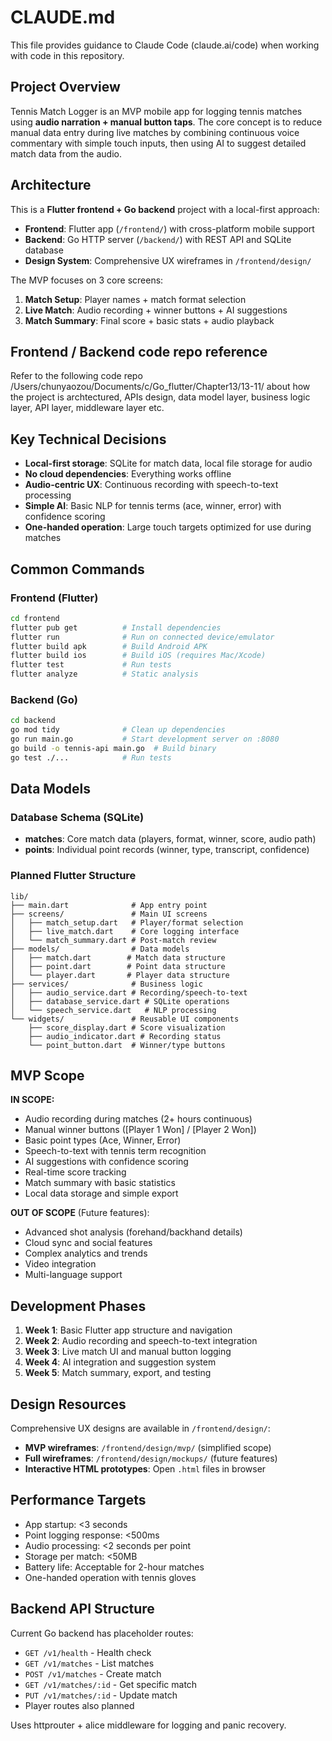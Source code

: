 # CLAUDE.md

This file provides guidance to Claude Code (claude.ai/code) when working with code in this repository.

## Project Overview

Tennis Match Logger is an MVP mobile app for logging tennis matches using **audio narration + manual button taps**. The core concept is to reduce manual data entry during live matches by combining continuous voice commentary with simple touch inputs, then using AI to suggest detailed match data from the audio.

## Architecture

This is a **Flutter frontend + Go backend** project with a local-first approach:

- **Frontend**: Flutter app (`/frontend/`) with cross-platform mobile support
- **Backend**: Go HTTP server (`/backend/`) with REST API and SQLite database  
- **Design System**: Comprehensive UX wireframes in `/frontend/design/`

The MVP focuses on 3 core screens:
1. **Match Setup**: Player names + match format selection
2. **Live Match**: Audio recording + winner buttons + AI suggestions  
3. **Match Summary**: Final score + basic stats + audio playback

## Frontend / Backend code repo reference

Refer to the following code repo /Users/chunyaozou/Documents/c/Go_flutter/Chapter13/13-11/ about how the project is archtectured, APIs design, data model layer, business logic layer, API layer, middleware layer etc.

## Key Technical Decisions

- **Local-first storage**: SQLite for match data, local file storage for audio
- **No cloud dependencies**: Everything works offline 
- **Audio-centric UX**: Continuous recording with speech-to-text processing
- **Simple AI**: Basic NLP for tennis terms (ace, winner, error) with confidence scoring
- **One-handed operation**: Large touch targets optimized for use during matches

## Common Commands

### Frontend (Flutter)
```bash
cd frontend
flutter pub get          # Install dependencies
flutter run              # Run on connected device/emulator
flutter build apk        # Build Android APK
flutter build ios        # Build iOS (requires Mac/Xcode)
flutter test             # Run tests
flutter analyze          # Static analysis
```

### Backend (Go)
```bash
cd backend
go mod tidy              # Clean up dependencies  
go run main.go           # Start development server on :8080
go build -o tennis-api main.go  # Build binary
go test ./...            # Run tests
```

## Data Models

### Database Schema (SQLite)
- **matches**: Core match data (players, format, winner, score, audio path)
- **points**: Individual point records (winner, type, transcript, confidence)

### Planned Flutter Structure
```
lib/
├── main.dart              # App entry point
├── screens/               # Main UI screens
│   ├── match_setup.dart   # Player/format selection
│   ├── live_match.dart    # Core logging interface  
│   └── match_summary.dart # Post-match review
├── models/                # Data models
│   ├── match.dart        # Match data structure
│   ├── point.dart        # Point data structure
│   └── player.dart       # Player data structure  
├── services/              # Business logic
│   ├── audio_service.dart # Recording/speech-to-text
│   ├── database_service.dart # SQLite operations
│   └── speech_service.dart   # NLP processing
└── widgets/               # Reusable UI components
    ├── score_display.dart # Score visualization
    ├── audio_indicator.dart # Recording status
    └── point_button.dart  # Winner/type buttons
```

## MVP Scope

**IN SCOPE:**
- Audio recording during matches (2+ hours continuous)
- Manual winner buttons ([Player 1 Won] / [Player 2 Won])  
- Basic point types (Ace, Winner, Error)
- Speech-to-text with tennis term recognition
- AI suggestions with confidence scoring
- Real-time score tracking
- Match summary with basic statistics
- Local data storage and simple export

**OUT OF SCOPE** (Future features):
- Advanced shot analysis (forehand/backhand details)
- Cloud sync and social features  
- Complex analytics and trends
- Video integration
- Multi-language support

## Development Phases

1. **Week 1**: Basic Flutter app structure and navigation
2. **Week 2**: Audio recording and speech-to-text integration  
3. **Week 3**: Live match UI and manual button logging
4. **Week 4**: AI integration and suggestion system
5. **Week 5**: Match summary, export, and testing

## Design Resources

Comprehensive UX designs are available in `/frontend/design/`:
- **MVP wireframes**: `/frontend/design/mvp/` (simplified scope)
- **Full wireframes**: `/frontend/design/mockups/` (future features)
- **Interactive HTML prototypes**: Open `.html` files in browser

## Performance Targets

- App startup: <3 seconds
- Point logging response: <500ms  
- Audio processing: <2 seconds per point
- Storage per match: <50MB
- Battery life: Acceptable for 2-hour matches
- One-handed operation with tennis gloves

## Backend API Structure

Current Go backend has placeholder routes:
- `GET /v1/health` - Health check
- `GET /v1/matches` - List matches  
- `POST /v1/matches` - Create match
- `GET /v1/matches/:id` - Get specific match
- `PUT /v1/matches/:id` - Update match
- Player routes also planned

Uses httprouter + alice middleware for logging and panic recovery.

